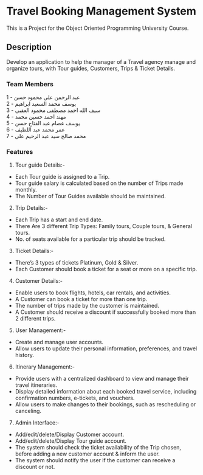 # Travel Booking Management System

This is a Project for the Object Oriented Programming University Course.

## Description

Develop an application to help the manager of a Travel agency manage and organize tours, with Tour guides, Customers, Trips & Ticket Details.

### Team Members

1 - عبد الرحمن علي محمود حسن\
2 - يوسف محمد السعيد ابراهيم\
3 - سيف الله احمد مصطفى محمود العقبي\
4 - مهند احمد حسين محمد\
5 - يوسف عصام عبد الفتاح حسن\
6 - عمر محمد عبد اللطيف\
7 - محمد صالح سيد عبد الرحيم علي

### Features
1) Tour guide Details:-
- Each Tour guide is assigned to a Trip.
- Tour guide salary is calculated based on the number of Trips made monthly.
- The Number of Tour Guides available should be maintained.

2) Trip Details:-
- Each Trip has a start and end date.
- There Are 3 different Trip Types: Family tours, Couple tours, & General tours.
- No. of seats available for a particular trip should be tracked.

3) Ticket Details:-
- There’s 3 types of tickets Platinum, Gold & Silver.
- Each Customer should book a ticket for a seat or more on a specific trip.

4) Customer Details:-
- Enable users to book flights, hotels, car rentals, and activities.
- A Customer can book a ticket for more than one trip.
- The number of trips made by the customer is maintained.
- A Customer should receive a discount if successfully booked more than 2 different trips.

5) User Management:-
- Create and manage user accounts.
- Allow users to update their personal information, preferences, and travel history.

6) Itinerary Management:-
- Provide users with a centralized dashboard to view and manage their travel itineraries.
- Display detailed information about each booked travel service, including confirmation numbers, e-tickets, and vouchers.
- Allow users to make changes to their bookings, such as rescheduling or canceling.

7) Admin Interface:-
- Add/edit/delete/Display Customer account.
- Add/edit/delete/Display Tour guide account.
- The system should check the ticket availability of the Trip chosen, before adding a new customer account & inform the user.
- The system should notify the user if the customer can receive a discount or not.
